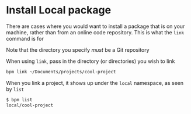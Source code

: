 # Install Local package

There are cases where you would want to install a package that is on your machine, rather than from an online code repository. This is what the `link` command is for

Note that the directory you specify _must_ be a Git repository

When using `link`, pass in the directory (or directories) you wish to link

```sh
bpm link ~/Documents/projects/cool-project
```

When you link a project, it shows up under the `local` namespace, as seen by `list`

```sh
$ bpm list
local/cool-project
```
